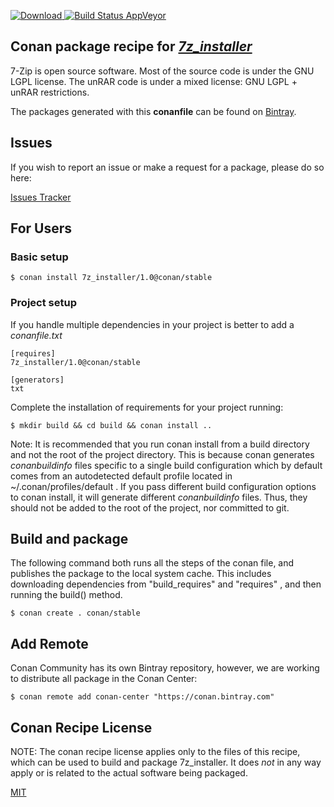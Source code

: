 [![Download](https://api.bintray.com/packages/conan-community/conan/7z_installer%3Aconan/images/download.svg) ](https://bintray.com/conan-community/conan/7z_installer%3Aconan/_latestVersion)
[![Build Status AppVeyor](https://ci.appveyor.com/api/projects/status/github/conan-community/conan-7z_installer?svg=true)](https://ci.appveyor.com/project/ConanCIintegration/conan-7z_installer)

## Conan package recipe for [*7z_installer*](http://www.7-zip.org/)

7-Zip is open source software. Most of the source code is under the GNU LGPL license. The unRAR code is under a mixed license: GNU LGPL + unRAR restrictions.

The packages generated with this **conanfile** can be found on [Bintray](https://bintray.com/conan-community/conan/7z_installer%3Aconan).


## Issues

If you wish to report an issue or make a request for a package, please do so here:

[Issues Tracker](https://github.com/conan-community/community/issues)


## For Users

### Basic setup

    $ conan install 7z_installer/1.0@conan/stable

### Project setup

If you handle multiple dependencies in your project is better to add a *conanfile.txt*

    [requires]
    7z_installer/1.0@conan/stable

    [generators]
    txt

Complete the installation of requirements for your project running:

    $ mkdir build && cd build && conan install ..

Note: It is recommended that you run conan install from a build directory and not the root of the project directory.  This is because conan generates *conanbuildinfo* files specific to a single build configuration which by default comes from an autodetected default profile located in ~/.conan/profiles/default .  If you pass different build configuration options to conan install, it will generate different *conanbuildinfo* files.  Thus, they should not be added to the root of the project, nor committed to git.


## Build and package

The following command both runs all the steps of the conan file, and publishes the package to the local system cache.  This includes downloading dependencies from "build_requires" and "requires" , and then running the build() method.

    $ conan create . conan/stable




## Add Remote

Conan Community has its own Bintray repository, however, we are working to distribute all package in the Conan Center:

    $ conan remote add conan-center "https://conan.bintray.com"


## Conan Recipe License

NOTE: The conan recipe license applies only to the files of this recipe, which can be used to build and package 7z_installer.
It does *not* in any way apply or is related to the actual software being packaged.

[MIT](LICENSE)
